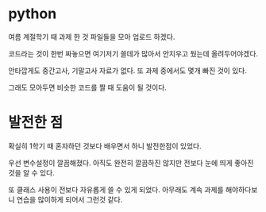 # python
여름 계절학기 때 과제 한 것 파일들을 모아 업로드 하겠다.

코드라는 것이 한번 짜놓으면 여기저기 쓸데가 많아서 안지우고 뒀는데 올려두어야겠다.

안타깝게도 중간고사, 기말고사 자료가 없다. 또 과제 중에서도 몇개 빠진 것이 있다.

그래도 모아두면 비슷한 코드를 짤 때 도움이 될 것이다.

# 발전한 점
확실히 1학기 때 혼자하던 것보다 배우면서 하니 발전한점이 있었다.

우선 변수설정이 깔끔해졌다. 아직도 완전히 깔끔하진 않지만 전보다 눈에 띄게 좋아진 것을 알 수 있다.

또 클래스 사용이 전보다 자유롭게 쓸 수 있게 되었다. 아무래도 계속 과제를 해야하다보니 연습을 많이하게 되어서 그런것 같다.
